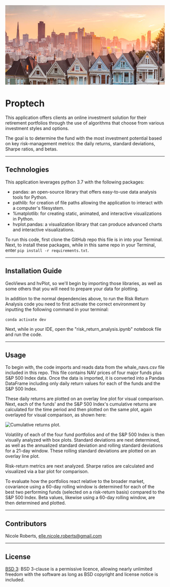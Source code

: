 <img src= "Images/sanfran.png" width="930" height="250">

# Proptech

This application offers clients an online investment solution for their retirement portfolios through the use of algorithms that choose from various investment styles and options.

The goal is to determine the fund with the most investment potential based on key risk-management metrics: the daily returns, standard deviations, Sharpe ratios, and betas.

---
## Technologies

This application leverages python 3.7 with the following packages:

* pandas: an open-source library that offers easy-to-use data analysis tools for Python.
* pathlib: for creation of file paths allowing the application to interact with a computer's filesystem.
* %matplotlib: for creating static, animated, and interactive visualizations in Python.
* hvplot.pandas: a visualization library that can produce advanced charts and interactive visualizations. 

To run this code, first clone the GitHub repo this file is in into your Terminal. Next, to install these packages, while in this same repo in your Terminal, enter `pip install -r requirements.txt`.

---
## Installation Guide

GeoViews and hvPlot, so we'll begin by importing those libraries, as well as some others that you will need to prepare your data for plotting.

In addition to the normal dependencies above, to run the Risk Return Analysis code you need to first activate the correct environment by inputting the following command in your terminal:

`conda activate dev`

Next, while in your IDE, open the "risk_return_analysis.ipynb" notebook file and run the code.

---

## Usage

To begin with, the code imports and reads data from the whale_navs.csv file included in this repo. This file contains NAV prices of four major funds plus S&P 500 Index data. Once the data is imported, it is converted into a Pandas DataFrame including only daily return values for each of the funds and the S&P 500 Index. 

These daily returns are plotted on an overlay line plot for visual comparison. Next, each of the funds' and the S&P 500 Index's cumulative returns are calculated for the time period and then plotted on the same plot, again overlayed for visual comparison, as shown here:

![Cumulative returns plot.](images/cumreturns.png)

Volatility of each of the four fund portfolios and of the S&P 500 Index is then visually analyzed with box plots. Standard deviations are next determined, as well as the annualized standard deviation and rolling standard deviations for a 21-day window. These rolling standard deviations are plotted on an overlay line plot.

Risk-return metrics are next analyzed. Sharpe ratios are calculated and visualized via a bar plot for comparison.

To evaluate how the portfolios react relative to the broader market, covariance using a 60-day rolling window is determined for each of the best two performing funds (selected on a risk-return basis) compared to the S&P 500 Index. Beta values, likewise using a 60-day rolling window, are then determined and plotted.

---

## Contributors

Nicole Roberts,
elle.nicole.roberts@gmail.com

---

## License

[BSD 3](https://choosealicense.com/licenses/bsd-3-clause-clear/): BSD 3-clause is a permissive licence, allowing nearly unlimited freedom with the software as long as BSD copyright and license notice is included.
